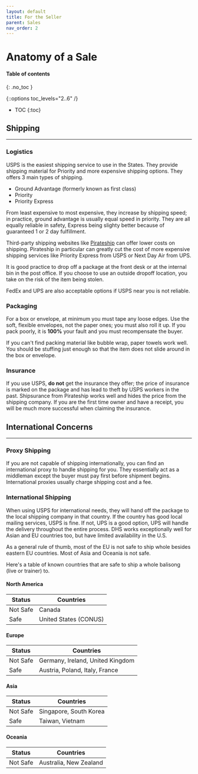 ```yaml
---
layout: default
title: For the Seller
parent: Sales
nav_order: 2
---
```

# Anatomy of a Sale

#### Table of contents
{: .no_toc }

{::options toc_levels="2..6" /}

- TOC
{:toc}

## Shipping
---
### Logistics

USPS is the easiest shipping service to use in the States. They provide shipping material for Priority and more expensive shipping options. They offers 3 main types of shipping. 

 - Ground Advantage (formerly known as first class)
 -  Priority
 - Priority Express

From least expensive to most expensive, they increase by shipping speed; in practice, ground advantage is usually equal speed in priority. They are all equally reliable in safety, Express being slighty better because of guaranteed 1 or 2 day fulfillment.

Third-party shipping websites like [Pirateship](https://www.pirateship.com/) can offer lower costs on shipping. Pirateship in particular can greatly cut the cost of more expensive shipping services like Priority Express from USPS or Next Day Air from UPS.

It is good practice to drop off a package at the front desk or at the internal bin in the post office. If you choose to use an outside dropoff location, you take on the risk of the item being stolen.

FedEx and UPS are also acceptable options if USPS near you is not reliable.

### Packaging
For a box or envelope, at minimum you must tape any loose edges. Use the soft, flexible envelopes, not the paper ones; you must also roll it up. If you pack poorly, it is **100%** your fault and you must recompensate the buyer.

If you can't find packing material like bubble wrap, paper towels work well. You should be stuffing just enough so that the item does not slide around in the box or envelope.

### Insurance
If you use USPS, **do not** get the insurance they offer; the price of insurance is marked on the package and has lead to theft by USPS workers in the past. Shipsurance from Pirateship works well and hides the price from the shipping company. If you are the first time owner and have a receipt, you will be much more successful when claiming the insurance.

## International Concerns
---
### Proxy Shipping
If you are not capable of shipping internationally, you can find an international proxy to handle shipping for you. They essentially act as a middleman except the buyer must pay first before shipment begins. International proxies usually charge shipping cost and a fee.

### International Shipping

When using USPS for international needs, they will hand off the package to the local shipping company in that country. If the country has good local mailing services, USPS is fine. If not, UPS is a good option, UPS will handle the delivery throughout the entire process. DHS works exceptionally well for Asian and EU countries too, but have limited availability in the U.S.

As a general rule of thumb, most of the EU is not safe to ship whole besides eastern EU countries. Most of Asia and Oceania is not safe.

Here's a table of known countries that are safe to ship a whole balisong (live or trainer) to.

#### North America

| Status   | Countries                          |
|----------|------------------------------------|
| Not Safe |  Canada  |
| Safe     | United States (CONUS)    |


#### Europe

| Status   | Countries                          |
|----------|------------------------------------|
| Not Safe | Germany, Ireland, United Kingdom   |
| Safe     | Austria, Poland, Italy, France     |

#### Asia

| Status   | Countries      |
|----------|----------------|
| Not Safe | Singapore, South Korea      |
| Safe     | Taiwan, Vietnam        |

#### Oceania

| Status   | Countries                 |
|----------|---------------------------|
| Not Safe | Australia, New Zealand    |